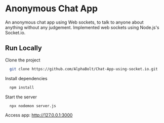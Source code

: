 # Anonymous Chat App
An anonymous chat app using Web sockets, to talk to anyone about anything without any judgement.
Implemented web sockets using Node.js's Socket.io.

## Run Locally

Clone the project

```bash
  git clone https://github.com/AlphaBolt/Chat-App-using-socket.io.git
```

Install dependencies

```bash
  npm install
```

Start the server

```bash
  npx nodemon server.js
```

Access app:
http://127.0.0.1:3000